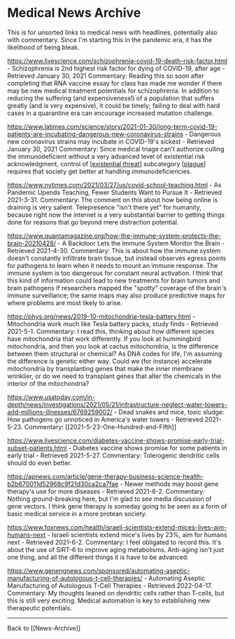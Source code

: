 # Medical News Archive

This is for unsorted links to medical news with headlines, potentially also with commentary.  Since I'm starting this in the pandemic era, it has the likelihood of being bleak.

https://www.livescience.com/schizophrenia-covid-19-death-risk-factor.html - Schizophrenia is 2nd highest risk factor for dying of COVID-19, after age - Retrieved January 30, 2021
Commentary:  Reading this so soon after completing that RNA vaccine essay for class has made me wonder if there may be new medical treatment potentials for schizophrenia.  In addition to reducing the suffering (and expensiveness!) of a population that suffers greatly (and is very expensive), it could be timely; failing to deal with hard cases in a quarantine era can encourage increased mutation challenge.

https://www.latimes.com/science/story/2021-01-30/long-term-covid-19-patients-are-incubating-dangerous-new-coronavirus-strains - Dangerous new coronavirus strains may incubate in COVID-19's sickest - Retrieved January 30, 2021
Commentary:  Since medical triage can't authorize culling the immunodeficient without a very advanced level of existential risk acknowledgment, control of [[existential threat]] subcategory [[plague]] requires that society get better at handling immunodeficiencies.

https://www.nytimes.com/2021/03/27/us/covid-school-teaching.html - As Pandemic Upends Teaching, Fewer Students Want to Pursue It - Retrieved 2021-3-31.
Commentary:  The comment on this about how being online is draining is very salient.  Telepresence "isn't there yet" for humanity, because right now the internet is a very substantial barrier to getting things done for reasons that go beyond mere distraction potential.

https://www.quantamagazine.org/how-the-immune-system-protects-the-brain-20210428/ - A Backdoor Lets the Immune System Monitor the Brain - Retrieved 2021-4-30.  Commentary:  This is about how the immune system doesn't constantly infiltrate brain tissue, but instead observes egress points for pathogens to learn when it needs to mount an immune response.  The immune system is too dangerous for constant neural activation.  I think that this kind of information could lead to new treatments for brain tumors and brain pathogens if researchers mapped the "spotty" coverage of the brain's immune surveillance; the same maps may also produce predictive maps for where problems are most likely to arise.

https://phys.org/news/2019-10-mitochondria-tesla-battery.html - Mitochondria work much like Tesla battery packs, study finds - Retrieved 2021-5-1.  Commentary:  I read this, thinking about how different species have mitochondria that work differently.  If you look at hummingbird mitochondria, and then you look at cactus mitochondria, is the difference between them structural or chemical?  As DNA codes for life, I'm assuming the difference is genetic either way.  Could we (for instance) accelerate mitochondria by transplanting genes that make the inner membrane wrinklier, or do we need to transplant genes that alter the chemicals in the interior of the mitochondria?

https://www.usatoday.com/in-depth/news/investigations/2021/05/21/infrastructure-neglect-water-towers-add-millions-illnesses/6769259002/ - Dead snakes and mice, toxic sludge: How pathogens go unnoticed in America's water towers - Retrieved 2021-5-23.  Commentary:  [[2021-5-23-One-Hundred-and-Fifth]]

https://www.livescience.com/diabetes-vaccine-shows-promise-early-trial-subset-patients.html - Diabetes vaccine shows promise for some patients in early trial - Retrieved 2021-5-27.  Commentary:  Tolerogenic dendritic cells should do even better.

https://apnews.com/article/gene-therapy-business-science-health-b2b670011d52968c9f21d30ca2ca7fae - Newer methods may boost gene therapy's use for more diseases - Retrieved 2021-6-2.  Commentary:  Nothing ground-breaking here, but I'm glad to see media discussion of gene vectors.  I think gene therapy is someday going to be seen as a form of basic medical service in a more protean society.

https://www.foxnews.com/health/israeli-scientists-extend-mices-lives-aim-humans-next - Israeli scientists extend mice's lives by 23%, aim for humans next - Retrieved 2021-6-2.  Commentary:  I feel obligated to record this.  It's about the use of SIRT-6 to improve aging metabolisms.  Anti-aging isn't just one thing, and all the different things it is have to be advanced.

https://www.genengnews.com/sponsored/automating-aseptic-manufacturing-of-autologous-t-cell-therapies/ - Automating Aseptic Manufacturing of Autologous T-Cell Therapies - Retrieved 2022-04-17.  Commentary:  My thoughts leaned on dendritic cells rather than T-cells, but this is still very exciting.  Medical automation is key to establishing new therapeutic potentials.

---
Back to [[News-Archive]]

[//begin]: # "Autogenerated link references for markdown compatibility"
[existential threat]: existential-threat.md "Existential Threat"
[plague]: plague.md "Plague"
[News Archive]: news-archive.md "News Archive"
[//end]: # "Autogenerated link references"